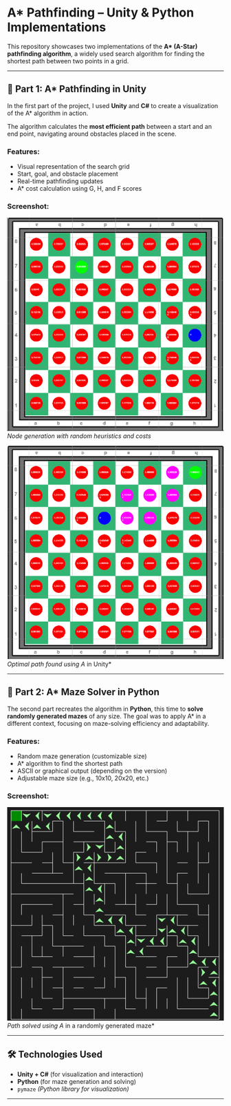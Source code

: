 # A* Pathfinding – Unity & Python Implementations

This repository showcases two implementations of the **A\* (A-Star) pathfinding algorithm**, a widely used search algorithm for finding the shortest path between two points in a grid.

---

## 🔹 Part 1: A* Pathfinding in Unity

In the first part of the project, I used **Unity** and **C#** to create a visualization of the A* algorithm in action.

The algorithm calculates the **most efficient path** between a start and an end point, navigating around obstacles placed in the scene.

### Features:
- Visual representation of the search grid
- Start, goal, and obstacle placement
- Real-time pathfinding updates
- A* cost calculation using G, H, and F scores

### Screenshot:
![Unity Pathfinding](Images/UnityInProgress.png)  
*Node generation with random heuristics and  costs*

![Unity Pathfinding](Images/UnityDone.png)  
*Optimal path found using A* in Unity*

---

## 🔹 Part 2: A* Maze Solver in Python

The second part recreates the algorithm in **Python**, this time to **solve randomly generated mazes** of any size. The goal was to apply A* in a different context, focusing on maze-solving efficiency and adaptability.

### Features:
- Random maze generation (customizable size)
- A* algorithm to find the shortest path
- ASCII or graphical output (depending on the version)
- Adjustable maze size (e.g., 10x10, 20x20, etc.)

### Screenshot:

![Python Maze Solver](Images/PythonAStar.png)  
*Path solved using A* in a randomly generated maze*

---

## 🛠️ Technologies Used

- **Unity + C#** (for visualization and interaction)
- **Python** (for maze generation and solving)
- `pymaze` *(Python library for visualization)*

---
